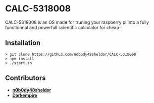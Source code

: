 # CALC-5318008


CALC-5318008 is an OS made for truning your raspberry pi into a fully functionnal and powerfull scientific calculator for cheap !

## Installation

```
> git clone https://github.com/nobody48sheldor/CALC-5318008
> npm install
> ./start.sh
```

## Contributors

* [**n0b0dy48sheldor**](https://github.com/nobody48sheldor)
* [**Darkempire**](https://github.com/Darkempire78)
